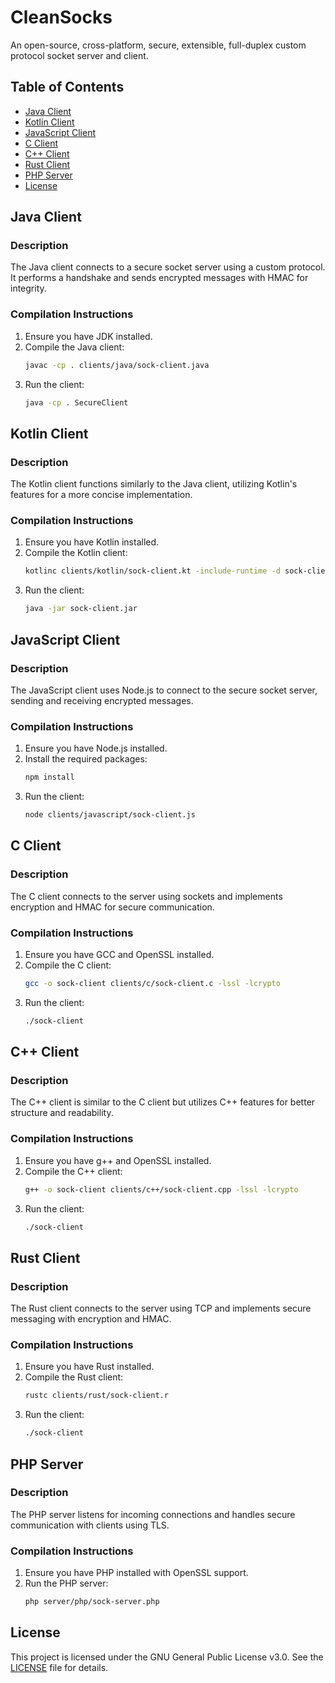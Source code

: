 # CleanSocks

An open-source, cross-platform, secure, extensible, full-duplex custom protocol socket server and client.

## Table of Contents

- [Java Client](#java-client)
- [Kotlin Client](#kotlin-client)
- [JavaScript Client](#javascript-client)
- [C Client](#c-client)
- [C++ Client](#cpp-client)
- [Rust Client](#rust-client)
- [PHP Server](#php-server)
- [License](#license)

## Java Client

### Description
The Java client connects to a secure socket server using a custom protocol. It performs a handshake and sends encrypted messages with HMAC for integrity.

### Compilation Instructions
1. Ensure you have JDK installed.
2. Compile the Java client:
   ```bash
   javac -cp . clients/java/sock-client.java
   ```
3. Run the client:
   ```bash
   java -cp . SecureClient
   ```

## Kotlin Client

### Description
The Kotlin client functions similarly to the Java client, utilizing Kotlin's features for a more concise implementation.

### Compilation Instructions
1. Ensure you have Kotlin installed.
2. Compile the Kotlin client:
   ```bash
   kotlinc clients/kotlin/sock-client.kt -include-runtime -d sock-client.jar
   ```
3. Run the client:
   ```bash
   java -jar sock-client.jar
   ```

## JavaScript Client

### Description
The JavaScript client uses Node.js to connect to the secure socket server, sending and receiving encrypted messages.

### Compilation Instructions
1. Ensure you have Node.js installed.
2. Install the required packages:
   ```bash
   npm install
   ```
3. Run the client:
   ```bash
   node clients/javascript/sock-client.js
   ```

## C Client

### Description
The C client connects to the server using sockets and implements encryption and HMAC for secure communication.

### Compilation Instructions
1. Ensure you have GCC and OpenSSL installed.
2. Compile the C client:
   ```bash
   gcc -o sock-client clients/c/sock-client.c -lssl -lcrypto
   ```
3. Run the client:
   ```bash
   ./sock-client
   ```

## C++ Client

### Description
The C++ client is similar to the C client but utilizes C++ features for better structure and readability.

### Compilation Instructions
1. Ensure you have g++ and OpenSSL installed.
2. Compile the C++ client:
   ```bash
   g++ -o sock-client clients/c++/sock-client.cpp -lssl -lcrypto
   ```
3. Run the client:
   ```bash
   ./sock-client
   ```

## Rust Client

### Description
The Rust client connects to the server using TCP and implements secure messaging with encryption and HMAC.

### Compilation Instructions
1. Ensure you have Rust installed.
2. Compile the Rust client:
   ```bash
   rustc clients/rust/sock-client.r
   ```
3. Run the client:
   ```bash
   ./sock-client
   ```

## PHP Server

### Description
The PHP server listens for incoming connections and handles secure communication with clients using TLS.

### Compilation Instructions
1. Ensure you have PHP installed with OpenSSL support.
2. Run the PHP server:
   ```bash
   php server/php/sock-server.php
   ```

## License

This project is licensed under the GNU General Public License v3.0. See the [LICENSE](LICENSE) file for details.
